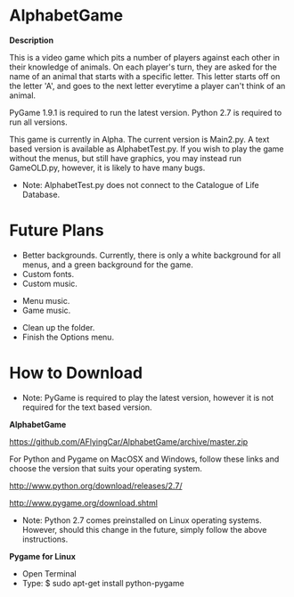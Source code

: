 AlphabetGame
============
**Description**
  
  This is a video game which pits a number of players against each other in their knowledge of animals.
  On each player's turn, they are asked for the name of an animal that starts with a specific letter.
  This letter starts off on the letter 'A', and goes to the next letter everytime a player can't think of an animal.
  
  PyGame 1.9.1 is required to run the latest version.
  Python 2.7 is required to run all versions.
  
  This game is currently in Alpha. The current version is Main2.py.
  A text based version is available as AlphabetTest.py.
  If you wish to play the game without the menus, but still have graphics, you may instead run GameOLD.py, however, it is likely to have many bugs.
  
  - Note: AlphabetTest.py does not connect to the Catalogue of Life Database.
  
Future Plans
============
  * Better backgrounds. Currently, there is only a white background for all menus, and a green background for the game.
  * Custom fonts.
  * Custom music.
   - Menu music.
   - Game music.
  * Clean up the folder.
  * Finish the Options menu.
  
How to Download
===============
  - Note: PyGame is required to play the latest version, however it is not required for the text based version.

**AlphabetGame**
  
  https://github.com/AFlyingCar/AlphabetGame/archive/master.zip
 
  For Python and Pygame on MacOSX and Windows, follow these links and choose the version that suits your operating system.
 
  http://www.python.org/download/releases/2.7/
 
  http://www.pygame.org/download.shtml
 
  - Note: Python 2.7 comes preinstalled on Linux operating systems. However, should this change in the future, simply follow the above instructions.
  
**Pygame for Linux**
  - Open Terminal
  - Type: $ sudo apt-get install python-pygame
